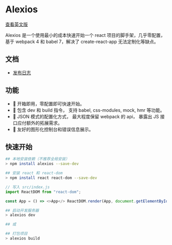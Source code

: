 # Alexios

[查看英文版](./README.md)

Alexios 是一个使用最小的成本快速开始一个 react 项目的脚手架，几乎零配置，基于 webpack 4 和 babel 7，解决了 create-react-app 无法定制化等缺点。

## 文档

- [发布日志](./CHANGELOG.md)

## 功能

- 🌟 开箱即用，零配置即可快速开始。
- 🌟 包含 dev 和 build 指令， 支持 babel, css-modules, mock, hmr 等功能。
- 🌟 JSON 模式的配置化方式， 最大程度保留 webpack 的 api， 暴露出 JS 接口应付额外的拓展需求。
- 🌟 友好的图形化控制台和错误信息展示。

## 快速开始

```bash
## 本地安装依赖（不推荐全局安装）
> npm install alexios --save-dev
```

```bash
## 安装 react 和 react-dom
> npm install react react-dom --save-dev
```

```javascript
// 写入 src/index.js
import ReactDOM from "react-dom";

const App = () => <>App</> ReactDOM.render(App, document.getElementById("root"))
```

```bash
## 启动开发服务器
> alexios dev

## 或

## 打包项目
> alexios build
```
